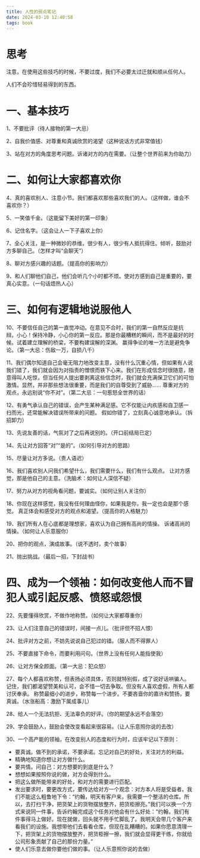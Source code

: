 ```yaml
---
title: 人性的弱点笔记
date: 2024-03-10 12:40:58
tags: book
---
```


# 思考
注意，在使用这些技巧的时候，不要过度，我们不必要太过迁就和顺从任何人。

人们不会珍惜轻易得到的东西。

# 一、基本技巧
1、不要批评（待人接物的第一大忌）

2、自我价值感、对尊重和真诚欣赏的渴望（这种说话方式非常值钱）

3、站在对方的角度思考问题。诉诸对方的内在需要。（让整个世界前来为你助力）

# 二、如何让大家都喜欢你
4、真的喜欢别人、注意小节。我们都喜欢那些喜欢我们的人。（这样做，谁会不喜欢你？）

5、一笑值千金。（这能留下美好的第一印象）

6、记住名字。（这会让人一下子喜欢上你）

7、全心关注，是一种微妙的恭维，很少有人，很少有人抵抗得住。倾听，鼓励对方多聊自己。（怎样才叫“会聊天”）

8、聊对方感兴趣的话题。（提高你的影响力）

9、和人们聊他们自己，他们会听几个小时都不烦。使对方感到自己是重要的，要真心实意。（一句话焐热人心）


# 三、如何有逻辑地说服他人
10、不要信任自己的第一直觉冲动。在意见不合时，我们的第一自然反应是抗辩。小心！保持冷静，小心你的第一反应。那是你最糟糕的瞬间，而不是最好的时候。试着建立理解的桥梁，不要构建误解的深渊。
赢得争论的唯一方法是避免争论。（第一大忌：伤敌一万，自损八千）

11、我们偶尔知道自己会毫无阻力地改变主意，没有什么沉重心情，但如果有人说我们错了，我们就会因为对指责的憎恨而铁下心来。我们在形成信念时很随意，随意得叫人吃惊，但当任何人提出要剥离这些信念时，我们就会充满保卫它们的可怕激情。显然，并非那些想法很重要，而是我们的自尊受到了威胁……
尊重对方的观点，永远别说“你不对”。（第二大忌：一句惹怒全世界的话）

12、有勇气承认自己的错误，会产生某种满足感。它不仅能让内疚感和自卫感一扫而光，还常能解决错误所带来的问题。
假如你错了，立刻真心诚意地承认。（拆招卸力）

13、先说友善的话，气氛对了之后再说别的。（开口前结局已定）

14、先让对方回答“对”“是的”。（如何引导对方的思路）

15、尽量让对方多说。（贵人语迟）

16、我们喜欢别人问我们希望什么，我们需要什么，我们有什么观点。
让对方感觉，那是他自己的主意。（洗脑术：如何让人深信不疑）

17、努力从对方的视角看问题，要诚实。（如何让别人关注你）

18、你现在这样感觉，我没有任何理由怪你，如果我是你，我一定也会是那个感觉。
真正体会和感受对方的观点和渴望。（提高你的人格魅力）

19、我们所有人在心底都是理想家，喜欢认为自己拥有高尚的情操。
诉诸高尚的情操。（如何让人乐意服你）

20、把你的观点，演成故事。（说不透时，卖个故事）

21、抛出挑战。（最后一招，下封战书）

# 四、成为一个领袖：如何改变他人而不冒犯人或引起反感、愤怒或怨恨
22、先要懂得欣赏，不做作地称赞。（如何让大家都尊重你）

23、让人们注意自己的错误时，间接一点儿。（批评但不招人恨）

24、批评对方之前，不妨先说说自己犯过的错。（服人而不得罪人）

25、不要直接下命令，而要利用问句。（世界上没有任何人能指使我）

26、让对方保全颜面。（第一大忌：犯众怒）

27、每个人都喜欢称赞，但表扬必须具体，否则就特别假，成了说好话哄骗人。记住，我们都渴望赞美和认可，会不惜一切去争取。但没有人喜欢虚假，所有人都讨厌奉承。
称赞最细小的进步，称赞每一个进步。不要吝啬你的嘉许和赞扬，要真诚。（水涨船高：激励下属成事儿）

28、给人一个无法抗拒、无法辜负的好评。（你的期望永远不会落空）

29、学会鼓励人，鼓励会使改变看起来很容易。（让人乐意照你说的去改）

30、一个高产能的领袖，在改变别人的态度和行为时，应该牢记以下原则：

- 要真诚。做不到的承诺，不要承诺。忘记对自己的好处，关注对方的利益。
- 精确地知道你想让对方做什么。
- 要共情。问自己：对方想要的到底是什么？
- 想想如果按照你说的做，对方会得到什么。
- 把这么做所能带来的好处，和对方的需要进行匹配。
- 发出要求时，要更改方式，要传达给对方一个观念：对方本人将是受益者。我们不能这么粗鲁地下令：“约翰，明天有客户来，我需要一个整洁的仓库。所以，去打扫干净，把货架上的货物摆放整齐，把货柜擦亮。”我们可以换一个方式来说同一件事，告诉约翰完成这个任务对他会有什么好处：“约翰，我们有件事得马上做好。现在就做，回头就不用手忙脚乱了。我明天会带几个客户来看我们的设施。我想带他们去看看仓库，但现在乱糟糟的。如果你愿意清理一下，把货架上的货物摆放整齐，把货柜擦一擦，我们就会显得更干练，你就给公司形象贡献了自己的那份力量。”
- 使人们乐意去做你要他们做的事。（让人乐意照你说的去做）
